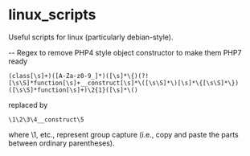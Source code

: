 # linux_scripts
Useful scripts for linux (particularly debian-style).


--
Regex to remove PHP4 style object constructor to make them PHP7 ready

`(class[\s]+)([A-Za-z0-9_]*)([\s]*\{)(?![\s\S]*function[\s]+__construct[\s]*\([\s\S]*\)[\s]*\{[\s\S]*\})([\s\S]*function[\s]+)\2{1}([\s]*\()`

replaced by

`\1\2\3\4__construct\5`

where \1, etc., represent group capture (i.e., copy and paste the parts between ordinary parentheses).
